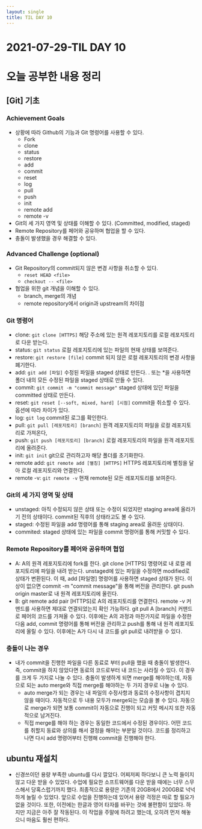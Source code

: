 ```yaml
---
layout: single
title: TIL DAY 10
---
```

# 2021-07-29-TIL DAY 10

# 오늘 공부한 내용 정리

## [Git] 기초

### **Achievement Goals**

- 상황에 따라 Github의 기능과 Git 명령어를 사용할 수 있다.
    - Fork
    - clone
    - status
    - restore
    - add
    - commit
    - reset
    - log
    - pull
    - push
    - init
    - remote add
    - remote -v
- Git의 세 가지 영역 및 상태를 이해할 수 있다. (Committed, modified, staged)
- Remote Repository를 페어와 공유하며 협업을 할 수 있다.
- 충돌이 발생했을 경우 해결할 수 있다.

### **Advanced Challenge (optional)**

- Git Repository의 commit되지 않은 변경 사항을 취소할 수 있다.
    - `reset HEAD <file>`
    - `checkout -- <file>`
- 협업을 위한 git 개념을 이해할 수 있다.
    - branch, merge의 개념
    - remote repository에서 origin과 upstream의 차이점

### Git 명령어

- clone: `git clone [HTTPS]` 해당 주소에 있는 원격 레포지토리를 로컬 레포지토리로 다운 받는다.
- status: `git status` 로컬 레포지토리에 있는 파일의 현재 상태를 보여준다.
- restore: `git restore [file]` commit 되지 않은 로컬 레포지토리의 변경 사항을 폐기한다.
- add: `git add [파일]` 수정된 파일을 staged 상태로 만든다. . 또는 *을 사용하면 폴더 내의 모든 수정된 파일을 staged 상태로 만들 수 있다.
- commit: `git commit -m "commit message"` staged 상태에 있던 파일을 committed 상태로 만든다.
- reset: `git reset [--soft, mixed, hard] [시점]` commit을 취소할 수 있다. 옵션에 따라 차이가 있다.
- log: `git log` commit된 로그를 확인한다.
- pull: `git pull [레포지토리] [branch]` 원격 레포지토리의 파일을 로컬 레포지토리로 가져온다,
- push: `git push [레포지토리] [branch]` 로컬 레포지토리의 파일을 원격 레포지토리에 올려준다.
- init: `git init` git으로 관리하고자 해당 폴더를 초기화한다.
- remote add: `git remote add [별칭] [HTTPS]` HTTPS 레포지토리에 별칭을 달아 로컬 레포지토리와 연결한다.
- remote -v: `git remote -v` 현재 remote된 모든 레포지토리를 보여준다.

### Git의 세 가지 영역 및 상태

- unstaged: 아직 수정되지 않은 상태 또는 수정이 되었지만 staging area에 올라가기 전의 상태이다. commit된 직후의 상태라고도 볼 수 있다.
- staged: 수정된 파일을 add 명령어를 통해 staging area로 올려둔 상태이다.
- commited: staged 상태에 있는 파일을 commit 명령어를 통해 커밋할 수 있다.

### Remote Repository를 페어와 공유하며 협업

- A: A의 원격 레포지토리에 fork를 한다. git clone [HTTPS] 명령어로 내 로컬 레포지토리에 파일을 내려 받는다. unstaged에 있는 파일을 수정하면 modified로 상태가 변환된다. 이 때, add [파일명] 명령어를 사용하면 staged 상태가 된다. 이상이 없으면 commit -m "commit message"을 통해 버전을 관리한다. git push origin master로 내 원격 레포지토리에 올린다.
- B: git remote add pair [HTTPS]로 A의 레포지토리를 연결한다. remote -v 커맨드를 사용하면 제대로 연결되었는지 확인 가능하다. git pull A [branch] 커맨드로 페어의 코드를 가져올 수 있다. 이후에는 A의 과정과 마찬가지로 파일을 수정한 다음 add, commit 명령어를 통해 버전을 관리하고 push를 통해 내 원격 레포지토리에 올릴 수 있다. 이후에는 A가 다시 내 코드를 git pull로 내려받을 수 있다.

### 충돌이 나는 경우

- 내가 commit을 진행한 파일을 다른 동료로 부터 pull을 했을 때 충돌이 발생한다. 즉, commit을 하지 않았다면 동료의 코드로부터 내 코드는 사라질 수 있다. 이 경우를 크게 두 가지로 나눌 수 있다. 충돌이 발생하게 되면 merge를 해야하는데, 자동으로 되는 auto merge와 직접 merge를 해야하는 두 가지 경우로 나눌 수 있다.
    - auto merge가 되는 경우는 내 파일의 수정사항과 동료의 수정사항이 겹치지 않을 때이다. 자동적으로 두 내용 모두가 merge되는 모습을 볼 수 있다. 자동으로 merge가 되면 보통 commit이 자동으로 진행이 되고 커밋 메시지 또한 자동적으로 남겨진다.
    - 직접 merge를 해야 하는 경우는 동일한 코드에서 수정된 경우이다. 어떤 코드를 취할지 동료와 상의를 해서 결정을 해야는 부분일 것이다. 코드를 정리하고 나면 다시 add 명령어부터 진행해 commit을 진행해야 한다.

## ubuntu 재설치

- 신경쓰이던 용량 부족한 ubuntu를 다시 깔았다. 어찌저찌 하다보니 큰 노력 들이지 않고 다운 받을 수 있었다. 수업에 필요한 소프트웨어를 다운 받을 때에는 너무 스무스해서 당혹스럽기까지 했다. 최종적으로 용량은 기존의 20GB에서 200GB로 넉넉하게 늘릴 수 있었다. 앞으로 수업을 진행하는데 있어서 용량 걱정은 따로 할 필요가 없을 것이다. 또한, 이전에는 한글과 영어 타자를 바꾸는 것에 불편함이 있었다. 하지만 지금은 아주 잘 작동된다. 이 작업을 주말에 하려고 했는데, 오히려 먼저 해놓으니 마음도 훨씬 편하다.
